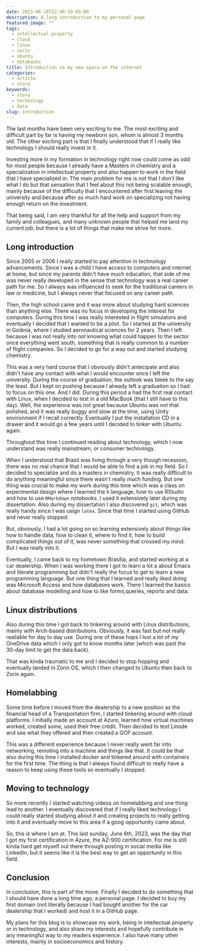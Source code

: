```yaml
---
date: 2023-06-16T22:46:19-03:00
description: A long introduction to my personal page
featured_image: ""
tags:
  - intellectual-property
  - cloud
  - linux
  - zorin
  - ubuntu
  - databases
title: Introduction to my new space on the internet
categories:
  - article
  - story
keywords:
  - story
  - technology
  - data
slug: introduction
---
```


The last months have been very exciting to me. The most exciting and difficult part by far is having my newborn son, whom is almost 3 months old. The other exciting part is that I finally understood that if I really like technology I should really invest in it.

Investing more in my formation in technology right now could come as odd for most people because I already have a Masters in chemistry and a specialization in intellectual property and also happen to work in the field that I have specialized in. The main problem for me is not that I don't like what I do but that sensation that I feel about this not being scalable enough, mainly because of the difficulty that I encountered after first leaving the university and because after so much hard work on specializing not having enough return on the investment.

That being said, I am very thankful for all the help and support from my family and colleagues, and many unknown people that helped me land my current job, but there is a lot of things that make me strive for more.

## Long introduction

Since 2005 or 2006 I really started to pay attention in technology advancements. Since I was a child I have access to computers and internet at home, but since my parents didn't have much education, that side of me was never really developed in the sense that technology was a real career path for me. So I always was influenced to seek for the traditional careers in law or medicine, but I always never that focused on any career path.

Then, the high school came and it was more about studying hard sciences than anything else. There was no focus in developing the interest for computers. During this time I was really interested in flight simulators and eventually I decided that I wanted to be a pilot. So I started at the university in Goiânia, where I studied aeronautical sciences for 2 years. Then I left because I was not really into not knowing what could happen to the sector once everything went south, something that is really common to a number of flight companies. So I decided to go for a way out and started studying chemistry.

This was a very hard course that I obviously didn't antecipate and also didn't have any contact with what I would encounter once I left the university. During the course of graduation, the outlook was bleek to the say the least. But I kept on pushing because I already left a graduation so I had to focus on this one. And I did. During this period a had the first real contact with Linux, when I decided to test in a old MacBook (that I still have to this day). Well, the experience was not great because Ubuntu was not that polished, and it was really buggy and slow at the time, using Unity environment if I recall correctly. Eventually I put the installation CD in a drawer and it would go a few years until I decided to tinker with Ubuntu again.

Throughout this time I continued reading about technology, which I now understand was really mainstream, or consumer technology.

When I understood that Brazil was living through a very though recession, there was no real chance that I would be able to find a job in my field. So I decided to specialize and do a masters in chemistry. It was really difficult to do anything meaningful since there wasn't really much funding. But one thing was crucial to make my work during this time which was a class on experimental design where I learned the `R` language, how to use RStudio and how to use `RMarkdown` notebooks. I used it extensively later during my dissertation. Also during my dissertation I also discovered `git`, which was really handy since I was usign `latex`. Since that time I started using GitHub and never really stopped.

But, obviously, I had a lot going on so learning extensively about things like how to handle data, how to clean it, where to find it, how to build complicated things out of it, was never something that crossed my mind. But I was really into it.

Eventually, I came back to my hometown Brasília, and started working at a car dealership. When I was working there I got to learn a lot a about Emacs and literate programming but didn't really the focus to get to learn a new programming language. But one thing that I learned and really liked doing was Microsoft Access and how databases work. There I learned the basics about database modelling and how to like forms,queries, reports and data.

## Linux distributions

Also during this time I got back to tinkering around with Linux distributions, mainly with Arch-based distributions. Obviously, it was fast but not really realiable for day to day use. During one of these hops I lost a lot of my OneDrive data which I only got to know months later (which was past the 30-day limit to get the data back).

That was kinda traumatic to me and I decided to stop hopping and eventually landed in Zorin OS, which I then changed to Ubuntu then back to Zorin again.

## Homelabbing

Some time before I moved from the dealership to a new position as the financial head of a Transportation firm, I started tinkering around with cloud platforms. I initially made an account at Azure, learned how virtual machines worked, created some, used their free credit. Then decided to test Linode and see what they offered and then created a GCP account.

This was a different experience because I never really went far into networking, remoting into a machine and things like that. It could be that also during this time I installed docker and tinkered around with containers for the first time. The thing is that I always found difficult to really have a reason to keep using these tools so eventually I stopped.

## Moving to technology

So more recently I started watching videos on homelabbing and one thing lead to another. I eventually discovered that if I really liked technology I could really started studying about it and creating projects to really getting into it and eventually move to this area if a goog opportunity came about.

So, this is where I am at. This last sunday, June 6th, 2023, was the day that I got my first certification in Azure, the AZ-900 certification. For me is still kinda hard get myself out there through posting in social media like LinkedIn, but it seems like it is the best way to get an opportunity in this field.

## Conclusion

In conclusion, this is part of the move. Finally I decided to do something that I should have done a long time ago, a personal page. I decided to buy my first domain (not literally because I had bought another for the car dealership that I worked) and host it in a GitHub page.

My plans for this blog is to showcase my work, being in intellectual property or in technology, and also share my interests and hopefully contribute in any meaningful way to my readers experience. I also have many other interests, mainly in socioeconomics and history.
